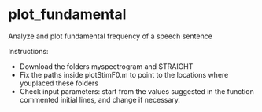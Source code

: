# plot_fundamental
Analyze and plot fundamental frequency of a speech sentence

Instructions:

- Download the folders myspectrogram and STRAIGHT
- Fix the paths inside plotStimF0.m to point to the locations where youplaced these folders
- Check input parameters: start from the values suggested in the function commented initial lines, and change if necessary.
